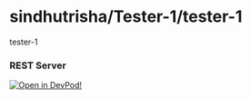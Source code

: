 # sindhutrisha/Tester-1/tester-1
tester-1


### REST Server





    



[![Open in DevPod!](https://devpod.sh/assets/open-in-devpod.svg)](https://devpod.sh/open#https://github.com/sindhutrisha/Tester-1/tester-1)